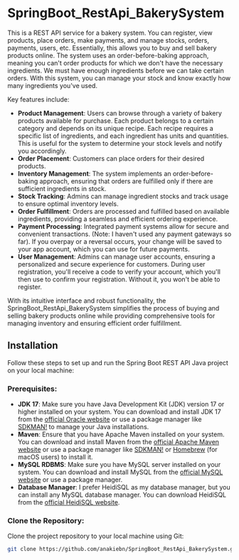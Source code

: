 # SpringBoot_RestApi_BakerySystem

This is a REST API service for a bakery system. You can register, view products, place orders, make payments, and manage stocks, orders, payments, users, etc. Essentially, this allows you to buy and sell bakery products online. The system uses an order-before-baking approach, meaning you can't order products for which we don't have the necessary ingredients. We must have enough ingredients before we can take certain orders. With this system, you can manage your stock and know exactly how many ingredients you've used.

Key features include:

- **Product Management**: Users can browse through a variety of bakery products available for purchase. Each product belongs to a certain category and depends on its unique recipe. Each recipe requires a specific list of ingredients, and each ingredient has units and quantities. This is useful for the system to determine your stock levels and notify you accordingly.
- **Order Placement**: Customers can place orders for their desired products.
- **Inventory Management**: The system implements an order-before-baking approach, ensuring that orders are fulfilled only if there are sufficient ingredients in stock.
- **Stock Tracking**: Admins can manage ingredient stocks and track usage to ensure optimal inventory levels.
- **Order Fulfillment**: Orders are processed and fulfilled based on available ingredients, providing a seamless and efficient ordering experience.
- **Payment Processing**: Integrated payment systems allow for secure and convenient transactions. (Note: I haven't used any payment gateways so far). If you overpay or a reversal occurs, your change will be saved to your app account, which you can use for future payments.
- **User Management**: Admins can manage user accounts, ensuring a personalized and secure experience for customers. During user registration, you'll receive a code to verify your account, which you'll then use to confirm your registration. Without it, you won't be able to register.

With its intuitive interface and robust functionality, the SpringBoot_RestApi_BakerySystem simplifies the process of buying and selling bakery products online while providing comprehensive tools for managing inventory and ensuring efficient order fulfillment.

## Installation

Follow these steps to set up and run the Spring Boot REST API Java project on your local machine:

### Prerequisites:

- **JDK 17**: Make sure you have Java Development Kit (JDK) version 17 or higher installed on your system. You can download and install JDK 17 from the [official Oracle website](https://www.oracle.com/java/technologies/javase-jdk17-downloads.html) or use a package manager like [SDKMAN!](https://sdkman.io/) to manage your Java installations.
- **Maven**: Ensure that you have Apache Maven installed on your system. You can download and install Maven from the [official Apache Maven website](https://maven.apache.org/download.cgi) or use a package manager like [SDKMAN!](https://sdkman.io/) or [Homebrew](https://brew.sh/) (for macOS users) to install it.
- **MySQL RDBMS**: Make sure you have MySQL server installed on your system. You can download and install MySQL from the [official MySQL website](https://dev.mysql.com/downloads/workbench) or use a package manager.
- **Database Manager**: I prefer HeidiSQL as my database manager, but you can install any MySQL database manager. You can download HeidiSQL from the [official HeidiSQL website](https://www.heidisql.com/download.php).

### Clone the Repository:

Clone the project repository to your local machine using Git:

```bash
git clone https://github.com/anakiebn/SpringBoot_RestApi_BakerySystem.git
```
